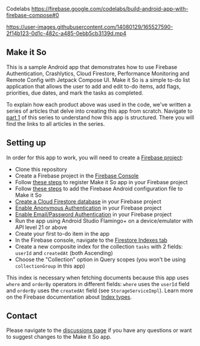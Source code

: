 Codelabs https://firebase.google.com/codelabs/build-android-app-with-firebase-compose#0

https://user-images.githubusercontent.com/14080129/165527590-2f14b123-0d1c-482c-a485-0ebb5cb3139d.mp4

## Make it So

This is a sample Android app that demonstrates how to use Firebase Authentication, Crashlytics, Cloud Firestore, Performance Monitoring and Remote Config with Jetpack Compose UI. Make it So is a simple to-do list application that allows the user to add and edit to-do items, add flags, priorities, due dates, and mark the tasks as completed.

To explain how each product above was used in the code, we've written a series of articles that delve into creating this app from scratch. Navigate to [part 1](https://firebase.blog/posts/2022/04/building-an-app-android-jetpack-compose-firebase) of this series to understand how this app is structured. There you will find the links to all articles in the series.

## Setting up

In order for this app to work, you will need to create a [Firebase project](https://firebase.google.com/):

* Clone this repository
* Create a Firebase project in the [Firebase Console](https://console.firebase.google.com/)
* Follow [these steps](https://firebase.google.com/docs/android/setup#register-app) to register Make it So app in your Firebase project
* Follow [these steps](https://firebase.google.com/docs/android/setup#add-config-file) to add the Firebase Android configuration file to Make it So
* [Create a Cloud Firestore database](https://firebase.google.com/docs/firestore/quickstart#create) in your Firebase project
* [Enable Anonymous Authentication](https://firebase.google.com/docs/auth/android/anonymous-auth#before-you-begin) in your Firebase project
* [Enable Email/Password Authentication](https://firebase.google.com/docs/auth/android/password-auth#before_you_begin) in your Firebase project
* Run the app using Android Studio Flamingo+ on a device/emulator with API level 21 or above
* Create your first to-do item in the app
* In the Firebase console, navigate to the [Firestore Indexes tab](https://console.firebase.google.com/project/_/firestore/indexes)
* Create a new composite index for the collection `tasks` with 2 fields: `userId` and `createdAt` (both Ascending)
* Choose the "Collection" option in Query scopes (you won't be using `collectionGroup` in this app)

This index is necessary when fetching documents because this app uses `where` and `orderBy` operators in different fields: `where` uses the `userId` field and `orderBy` uses the `createdAt` field (see `StorageServiceImpl`). Learn more on the Firebase documentation about [Index types](https://firebase.google.com/docs/firestore/query-data/index-overview#composite_indexes).

## Contact

Please navigate to the [discussions page](https://github.com/FirebaseExtended/make-it-so-android/discussions/) if you have any questions or want to suggest changes to the Make it So app.
